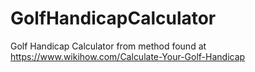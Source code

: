 # GolfHandicapCalculator
Golf Handicap Calculator from method found at https://www.wikihow.com/Calculate-Your-Golf-Handicap
